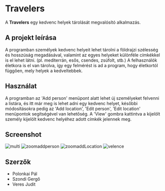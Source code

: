 Travelers
==========

A **Travelers** egy kedvenc helyek tárolását megvalósító alkalmazás.

A projekt leírása
------------------------

A programban személyek kedvenc helyeit lehet tárolni a földrajzi szélesség és hosszúság megadásával, valamint az egyes helyeket különféle címkékkel is el lehet látni. (pl. mediterrán, esős, csendes, zsúfolt, stb.)
A felhasználók életkora is el van tárolva, így egy felmérést is ad a program, hogy életkortól függően, mely helyek a kedveltebbek.

Használat
----------

A programban az 'Add person' menüpont alatt lehet új személyeket felvenni a listára, és itt már meg is lehet adni egy kedvenc helyet, későbbi módosításokra pedig az 'Add location', 'Edit person', 'Edit location' menüpontok segítségével van lehetőség. A 'View' gombra kattintva a kijelölt személy kijelölt kedvenc helyéhez adott címkék jelennek meg.

Screenshot
----------
![multi](https://user-images.githubusercontent.com/60934705/118408614-0e370f00-b68f-11eb-8d3b-7d48e623bb18.PNG)
![zoomaddperson](https://user-images.githubusercontent.com/60934705/118408623-11ca9600-b68f-11eb-93e7-9abecac906bb.png)
![zoomaddLocation](https://user-images.githubusercontent.com/60934705/118408627-12fbc300-b68f-11eb-9592-cdd554e253aa.png)
![velence](https://user-images.githubusercontent.com/60934705/118408619-1000d280-b68f-11eb-8e06-ddb83be5c5a4.PNG)

Szerzők
-------

* Polonkai Pál
* Szondi Gergő
* Veres Judit
